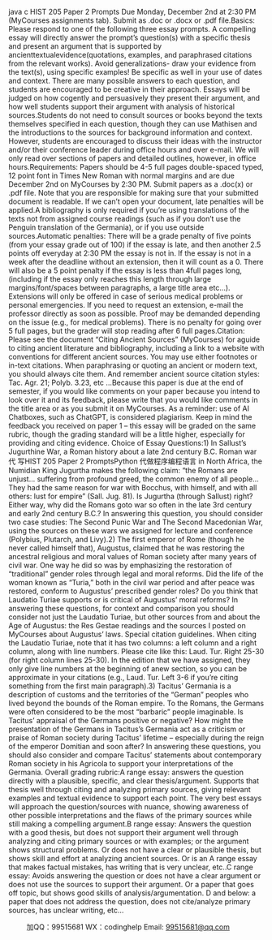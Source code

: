 java c
HIST 205
Paper 2 Prompts
Due Monday, December 2nd at 2:30 PM   (MyCourses assignments tab).   Submit   as   .doc   or   .docx or   .pdf   file.Basics: Please respond to   one of the   following three   essay prompts. A   compelling   essay will   directly   answer   the   prompt’s   question(s) with   a   specific   thesis   and   present   an   argument   that   is   supported   by   ancienttextualevidence(quotations, examples, and paraphrased citations from the relevant works).   Avoid generalizations-   draw your   evidence   from   the text(s), using   specific   examples!   Be   specific   as   well   in   your   use   of   dates   and   context.   There   are   many   possible   answers   to   each   question,   and   students   are encouraged   to be   creative in their   approach.   Essays will   be   judged   on   how   cogently   and   persuasively they present their argument, and how well students support their argument with analysis   of   historical   sources.Students   do   not   need   to   consult   sources   or   books   beyond   the   texts   themselves   specified   in   each   question,    though    they    can    use    Mathisen    and    the    introductions      to      the      sources      for    background   information and context. However, students are   encouraged to discuss their ideas with the instructor   and/or   their   conference leader   during   office   hours   and   over   e-mail. We will   only read   over   sections   of   papers and detailed outlines, however, in   office hours.Requirements:   Papers   should   be   4-5   full   pages   double-spaced   typed,   12   point   font   in   Times   New   Roman   with   normal   margins   and   are   due   December   2nd   on   MyCourses   by   2:30   PM.   Submit   papers   as   a   .doc(x)   or   .pdf file.   Note   that   you   are   responsible   for   making   sure   that   your   submitted document is readable. If   we can’t open your   document, late   penalties will   be   applied.A   bibliography   is   only   required   if   you’re   using   translations   of   the   texts   not   from   assigned   course   readings   (such   as   if you   don’t   use   the   Penguin   translation   of   the    Germania),   or   if   you   use   outside   sources.Automatic penalties: There will be a grade penalty of five points   (from your essay grade out of 100)   if   the essay is late, and then another 2.5 points off   everyday at 2:30 PM the essay is not in. If   the essay   is not in a week after the   deadline   without   an   extension,   then   it   will   count   as   a   0.   There   will   also   be   a   5   point   penalty   if   the   essay   is   less   than   4full   pages   long,   (including   if   the   essay   only   reaches   this length   through   large   margins/font/spaces   between   paragraphs,   a   large   title   area   etc...).   Extensions   will only be offered in case of   serious medical problems or personal emergencies. If   you need   to   request   an   extension,   e-mail   the   professor   directly   as   soon   as   possible.   Proof   may   be   demanded   depending   on   the   issue   (e.g., for   medical   problems).
There is no penalty for going over   5   full pages,   but   the grader will   stop   reading   after   6   full   pages.Citation: Please see the document “Citing   Ancient Sources” (MyCourses) for aguide to citing ancient   literature and bibliography, including a link to a   website   with conventions for different ancient sources.   You   may   use   either   footnotes   or   in-text   citations.   When   paraphrasing   or   quoting   an   ancient   or   modern text, you   should always cite them. And remember ancient   source   citation   styles: Tac.   Agr.   21;   Polyb. 3.23,   etc   …Because this paper is due at the end of   semester, if   you would like comments on   your paper because you intend to look over it and its feedback, please write that   you would like comments in the title area   or   as you submit   it   on   MyCourses.
As a reminder: use of   AI Chatboxes, such as ChatGPT, is considered plagiarism.
Keep in mind the feedback you received on   paper   1   –   this   essay will   be graded   on   the   same   rubric,   though the grading standard will be a little higher,   especially   for   providing   and   citing   evidence.
Choice   of   Essay   Questions:1) In Sallust’s   Jugurthine War, a Roman history about a late 2nd   century B.C. Roman   war 代 写HIST 205 Paper 2 PromptsPython
代做程序编程语言  in North   Africa,   the   Numidian   King Jugurtha   makes   the   following   claim:   “the   Romans   are   unjust...   suffering   from   profound greed, the common enemy of   all people... They had the same   reason   for war with Bocchus,   with himself, and with all others: lust   for   empire”   (Sall.   Jug.   81).
Is   Jugurtha   (through Sallust) right? Either way, why did the Romans goto war   so   often   in   the late   3rd   century and   early 2nd    century B.C.? In answering this question, you   should consider   two   case   studies:   The Second Punic War and The Second Macedonian War, using   the   sources   on   these wars   we assigned   for lecture and conference   (Polybius, Plutarch, and Livy).2) The   first   emperor   of Rome   (though   he   never   called   himself that), Augustus,   claimed   that   he was   restoring the ancestral religious and moral values of   Roman   society after many years   of   civil war.   One   way he did so   was by emphasizing the restoration of   “traditional” gender roles through legal and moral   reforms. Did the life of   the woman known as “Turia,” both in the civil war period and after peace was   restored,   conform   to Augustus’ prescribed gender   roles?   Do you   think   that Laudatio   Turiae   supports   or is critical of   Augustus’   moral reforms?
In answering these questions, for context   and   comparison   you   should   consider   not   just   the   Laudatio   Turiae, but other   sources   from and about the Age   of   Augustus:   the   Res   Gestae   readings   and   the sources I posted on MyCourses about Augustus’   laws.
Special citation guidelines. When citing the Laudatio   Turiae, note   that it   has   two   columns:   a left   column and a right column, along with   line   numbers.   Please   cite   like   this:   Laud.   Tur.   Right   25-30   (for   right column lines 25-30). In the edition   that we   have   assigned,   they   only give   line   numbers   at   the   beginning of anew   section,   so   you can be approximate in your citations   (e.g.,   Laud.   Tur.   Left   3-6   if   you’re citing something from the   first   main   paragraph).3)   Tacitus’   Germania   is a description of   customs and the territories of   the “German” peoples who lived   beyond the bounds of   the Roman empire. To the Romans, the   Germans were often   considered   to be   the   most   “barbaric”   people   imaginable.   Is   Tacitus’ appraisal   of   the   Germans   positive   or   negative?   How might the presentation of   the Germans in   Tacitus’s Germania act as a criticism or praise of   Roman   society during Tacitus’   lifetime – especially during the reign of   the emperor Domitian and   soon   after?   In   answering   these   questions,   you   should   also   consider   and   compare   Tacitus’   statements   about   contemporary Roman   society in his Agricola to   support your interpretations of the   Germania.
Overall grading rubric:A   range   essay:   answers   the   question   directly   with   a   plausible,   specific,   and   clear   thesis/argument.   Supports that thesis well through citing and analyzing primary sources, giving   relevant   examples   and   textual evidence to   support each point. The very best essays will   approach   the   question/sources with   nuance,   showing   awareness   of   other   possible   interpretations   and   the   flaws   of   the   primary   sources   while   still making a compelling   argument.B   range   essay: Answers   the   question with   a good   thesis,   but   does   not   support   their   argument well   through   analyzing   and   citing   primary   sources   or   with   examples;   or   the   argument   shows   structural   problems.   Or does not have a clear   or   plausible   thesis,   but   shows   skill   and   effort   at   analyzing   ancient   sources.   Or is an A range essay that makes   factual   mistakes, has   writing   that   is   very   unclear,   etc..C range essay: Avoids answering the question or does not have   a   clear   argument   or   does   not use   the   sources    to    support    their      argument.      Or    a      paper      that      goes      off    topic,    but      shows      good      skills      of   analysis/argumentation.
D and below: a paper that does not   address   the   question,   does   not   cite/analyze   primary   sources,   has   unclear writing, etc...





         
加QQ：99515681  WX：codinghelp  Email: 99515681@qq.com
